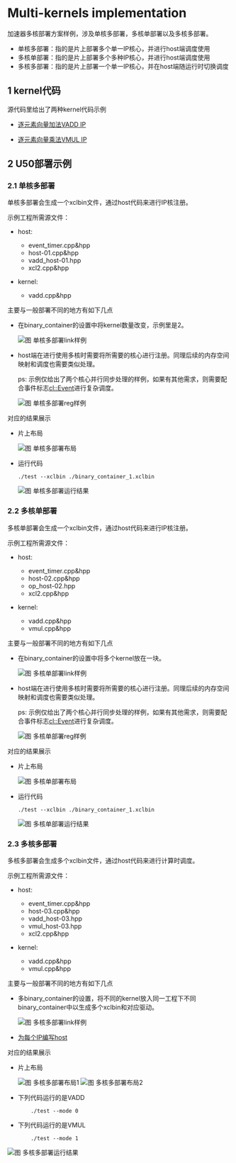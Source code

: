 # Multi-kernels implementation

加速器多核部署方案样例，涉及单核多部署，多核单部署以及多核多部署。

+ 单核多部署：指的是片上部署多个单一IP核心，并进行host端调度使用
+ 多核单部署：指的是片上部署多个多种IP核心，并进行host端调度使用
+ 多核多部署：指的是片上部署一个单一IP核心，并在host端随运行时切换调度

## 1 kernel代码

源代码里给出了两种kernel代码示例

+ [逐元素向量加法VADD IP](./src/kernel/vadd.cpp)

+ [逐元素向量乘法VMUL IP](./src/kernel/vmul.cpp)

## 2 U50部署示例

### 2.1 单核多部署

单核多部署会生成一个xclbin文件，通过host代码来进行IP核注册。

示例工程所需源文件：

+ host: 
    - event_timer.cpp&hpp
    - host-01.cpp&hpp
    - vadd_host-01.hpp
    - xcl2.cpp&hpp

+ kernel:
    - vadd.cpp&hpp

主要与一般部署不同的地方有如下几点

+ 在binary_container的设置中将kernel数量改变，示例里是2。

    ![图 单核多部署link样例](../img/mk_01-link.png)

+ host端在进行使用多核时需要将所需要的核心进行注册。同理后续的内存空间映射和调度也需要类似处理。

    ps: 示例仅给出了两个核心并行同步处理的样例，如果有其他需求，则需要配合事件标志<cl::Event>进行复杂调度。

    ![图 单核多部署reg样例](../img/mk_01-reg.png)

对应的结果展示

+ 片上布局

    ![图 单核多部署布局](../img/mk_01-dig.png)

+ 运行代码
    ```
    ./test --xclbin ./binary_container_1.xclbin
    ```
    ![图 单核多部署运行结果](../img/mk_01-res.png)

### 2.2 多核单部署

多核单部署会生成一个xclbin文件，通过host代码来进行IP核注册。

示例工程所需源文件：

+ host: 
    - event_timer.cpp&hpp
    - host-02.cpp&hpp
    - op_host-02.hpp
    - xcl2.cpp&hpp

+ kernel:
    - vadd.cpp&hpp
    - vmul.cpp&hpp

主要与一般部署不同的地方有如下几点

+ 在binary_container的设置中将多个kernel放在一块。

    ![图 多核单部署link样例](../img/mk_02-link.png)

+ host端在进行使用多核时需要将所需要的核心进行注册。同理后续的内存空间映射和调度也需要类似处理。

    ps: 示例仅给出了两个核心并行同步处理的样例，如果有其他需求，则需要配合事件标志<cl::Event>进行复杂调度。

    ![图 多核单部署reg样例](../img/mk_02-reg.png)

对应的结果展示

+ 片上布局

    ![图 多核单部署布局](../img/mk_02-dig.png)

+ 运行代码
    ```
    ./test --xclbin ./binary_container_1.xclbin
    ```
    ![图 多核单部署运行结果](../img/mk_02-res.png)


### 2.3 多核多部署

多核多部署会生成多个xclbin文件，通过host代码来进行计算时调度。

示例工程所需源文件：

+ host: 
    - event_timer.cpp&hpp
    - host-03.cpp&hpp
    - vadd_host-03.hpp
    - vmul_host-03.hpp
    - xcl2.cpp&hpp

+ kernel:
    - vadd.cpp&hpp
    - vmul.cpp&hpp

主要与一般部署不同的地方有如下几点

+ 多binary_container的设置，将不同的kernel放入同一工程下不同binary_container中以生成多个xclbin和对应驱动。
    
    ![图 多核多部署link样例](../img/mk_03-link.png)

+ [为每个IP编写host](./src/kernel/host-03.cpp)

对应的结果展示

+ 片上布局

    ![图 多核多部署布局1](../img/mk_03-dig1.png)
    ![图 多核多部署布局2](../img/mk_03-dig2.png)
    
+ 下列代码运行的是VADD
    ```
        ./test --mode 0 
    ```
+ 下列代码运行的是VMUL
    ```
        ./test --mode 1 
    ```

![图 多核多部署运行结果](../img/mk_03-res.png)
